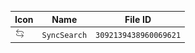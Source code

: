 | Icon | Name | File ID |
| ---  | ---  | ---     |
| ![](SyncSearch.png) | `SyncSearch` | `3092139438960069621` |
